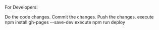 For Developers:

Do the code changes.
Commit the changes.
Push the changes.
execute npm install gh-pages --save-dev
execute npm run deploy 



